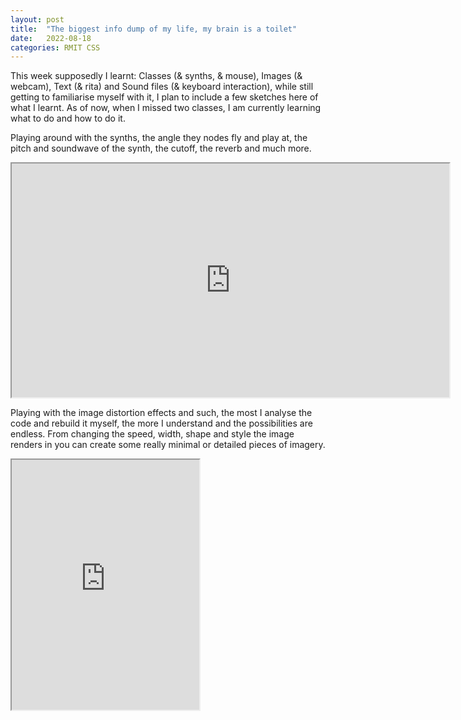 ```yaml
---
layout: post
title:  "The biggest info dump of my life, my brain is a toilet"
date:   2022-08-18
categories: RMIT CSS
---
```




This week supposedly I learnt:
Classes (& synths, & mouse), Images (& webcam), Text (& rita) and Sound files (& keyboard interaction), while still getting to familiarise myself with it, I plan to include a few sketches here of what I learnt. As of now, when I missed two classes, I am currently learning what to do and how to do it. 


Playing around with the synths, the angle they nodes fly and play at, the pitch and soundwave of the synth, the cutoff, the reverb and much more. 

<iframe width=700 height=374 src="https://editor.p5js.org/s3849484/full/o71ux3Hjo"></iframe>



Playing with the image distortion effects and such, the most I analyse the code and rebuild it myself, the more I understand and the possibilities are endless. From changing the speed, width, shape and style the image renders in you can create some really minimal or detailed pieces of imagery.

<iframe width=300 height=400 src="https://editor.p5js.org/s3849484/full/WOlneeQs7"></iframe>